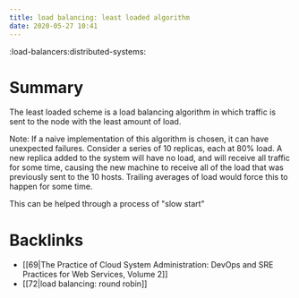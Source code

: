 ```yaml
---
title: load balancing: least loaded algorithm
date: 2020-05-27 10:41
---
```


:load-balancers:distributed-systems:

# Summary

The least loaded scheme is a load balancing algorithm in which traffic is sent to the node with
the least amount of load.

Note: If a naive implementation of this algorithm is chosen, it can have unexpected failures. Consider
a series of 10 replicas, each at 80% load. A new replica added to the system will have no load, and
will receive all traffic for some time, causing the new machine to receive all of the load that was
previously sent to the 10 hosts. Trailing averages of load would force this to happen for some time.

This can be helped through a process of "slow start"
 
# Backlinks
  - [[69|The Practice of Cloud System Administration: DevOps and SRE Practices for Web Services, Volume 2]]
  - [[72|load balancing: round robin]]
